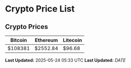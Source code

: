 # Crypto Price List

## Crypto Prices
| Bitcoin | Ethereum | Litecoin |
| ------- | -------- | -------- |
| $108381 | $2552.84 | $96.68 |
**Last Updated:** 2025-05-24 05:33 UTC
**Last Updated:** $DATE$
